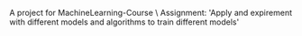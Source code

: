 A project for MachineLearning-Course \\
Assignment: 'Apply and expirement with different models and algorithms to train different models'
